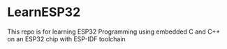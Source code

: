 # LearnESP32
This repo is for learning ESP32 Programming using embedded C and C++ on an ESP32 chip with ESP-IDF toolchain
